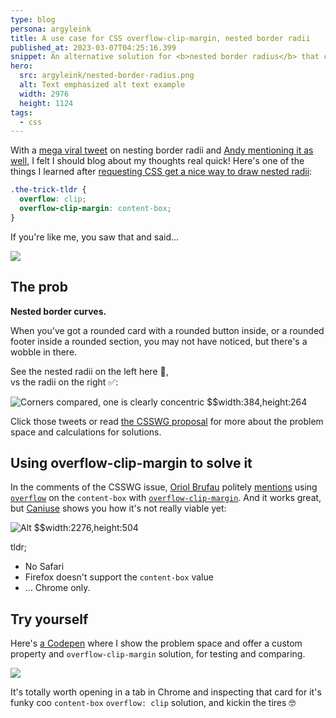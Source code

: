 ```yaml
---
type: blog
persona: argyleink
title: A use case for CSS overflow-clip-margin, nested border radii
published_at: 2023-03-07T04:25:16.399
snippet: An alternative solution for <b>nested border radius</b> that clips the content-box.
hero:
  src: argyleink/nested-border-radius.png
  alt: Text emphasized alt text example
  width: 2976
  height: 1124
tags: 
  - css
---
```


With a [mega viral tweet](https://twitter.com/lilykonings/status/1567317037126680576) on nesting border radii and [Andy mentioning it as well](https://twitter.com/piccalilli_/status/1630889802059874310), I felt I should blog about my thoughts real quick! Here's one of the things I learned after [requesting CSS get a nice way to draw nested radii](https://github.com/w3c/csswg-drafts/issues/7707):

```css
.the-trick-tldr {
  overflow: clip;
  overflow-clip-margin: content-box;
}
```

If you're like me, you saw that and said…

![](https://media.giphy.com/media/kc0kqKNFu7v35gPkwB/giphy.gif)

## The prob

**Nested border curves.**

When you've got a rounded card with a rounded button inside, or a rounded footer inside a rounded section, you may not have noticed, but there's a wobble in there.

See the nested radii on the left here 🙈,  
vs the radii on the right ✅:

![](https://user-images.githubusercontent.com/1134620/188928131-74bfa790-f31d-49c8-95b9-5567af367b51.png "Corners compared, one is clearly concentric $$width:384,height:264")

Click those tweets or read [the CSSWG proposal](https://github.com/w3c/csswg-drafts/issues/7707) for more about the problem space and calculations for solutions.

## Using overflow-clip-margin to solve it

In the comments of the CSSWG issue, [Oriol Brufau](https://github.com/Loirooriol) politely [mentions](https://github.com/w3c/csswg-drafts/issues/7707#issuecomment-1239884828) using [`overflow`](https://developer.mozilla.org/en-US/docs/Web/CSS/overflow) on the `content-box` with [`overflow-clip-margin`](https://developer.mozilla.org/en-US/docs/Web/CSS/overflow-clip-margin). And it works great, but [Caniuse](https://caniuse.com/mdn-css_properties_overflow-clip-margin) shows you how it's not really viable yet:

![](argyleink/overflow-clip-margin.png "Alt $$width:2276,height:504")

tldr;
- No Safari
- Firefox doesn't support the `content-box` value
- … Chrome only.

## Try yourself

Here's [a Codepen](https://codepen.io/argyleink/embed/preview/mdGMqOJ) where I show the problem space and offer a custom property and `overflow-clip-margin` solution, for testing and comparing.

![](https://codepen.io/argyleink/embed/preview/mdGMqOJ)

It's totally worth opening in a tab in Chrome and inspecting that card for it's funky coo `content-box` `overflow: clip` solution, and kickin the tires 🤓
